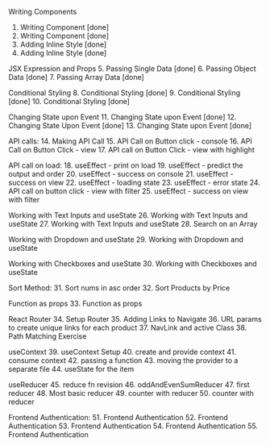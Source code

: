 Writing Components
1. Writing Component [done]
2. Writing Component [done]
3. Adding Inline Style [done]
4. Adding Inline Style [done]

JSX Expression and Props
5. Passing Single Data [done]
6. Passing Object Data [done]
7. Passing Array Data [done]

Conditional Styling
8. Conditional Styling [done]
9. Conditional Styling [done]
10. Conditional Styling [done]

Changing State upon Event
11. Changing State upon Event [done]
12. Changing State Upon Event [done]
13. Changing State upon Event [done]

API calls:
14. Making API Call
15. API Call on Button click - console
16. API Call on Button Click - view
17. API call on Button Click - view with highlight

API call on load:
18. useEffect - print on load
19. useEffect - predict the output and order
20. useEffect - success on console
21. useEffect - success on view
22. useEffect - loading state
23. useEffect - error state
24. API call on button click - view with filter
25. useEffect - success on view with filter

Working with Text Inputs and useState
26. Working with Text Inputs and useState
27. Working with Text Inputs and useState
28. Search on an Array

Working with Dropdown and useState
29. Working with Dropdown and useState

Working with Checkboxes and useState
30. Working with Checkboxes and useState

Sort Method:
31. Sort nums in asc order
32. Sort Products by Price

Function as props
33. Function as props

React Router
34. Setup Router
35. Adding Links to Navigate
36. URL params to create unique links for each product
37. NavLink and active Class
38. Path Matching Exercise


useContext
39. useContext Setup
40. create and provide context
41. consume context
42. passing a function
43. moving the provider to a separate file
44. useState for the item

useReducer
45. reduce fn revision
46. oddAndEvenSumReducer
47. first reducer
48. Most basic reducer
49. counter with reducer
50. counter with reducer

Frontend Authentication:
51. Frontend Authentication
52. Frontend Authentication
53. Frontend Authentication
54. Frontend Authentication
55. Frontend Authentication